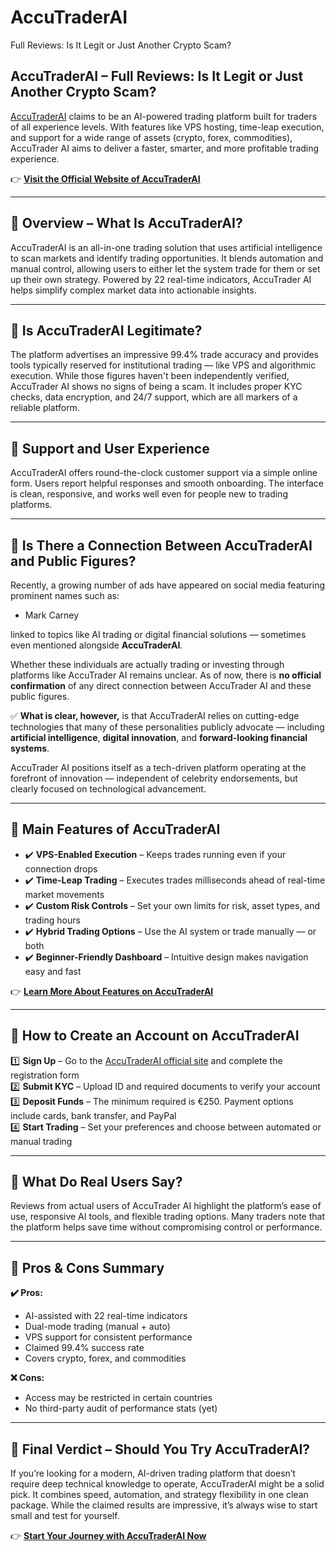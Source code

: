 # AccuTraderAI
Full Reviews: Is It Legit or Just Another Crypto Scam?

## AccuTraderAI – Full Reviews: Is It Legit or Just Another Crypto Scam?

[AccuTraderAI](https://theaccutraderalpha.com) claims to be an AI-powered trading platform built for traders of all experience levels. With features like VPS hosting, time-leap execution, and support for a wide range of assets (crypto, forex, commodities), AccuTrader AI aims to deliver a faster, smarter, and more profitable trading experience.

👉 **[Visit the Official Website of AccuTraderAI](https://theaccutraderalpha.com)**

---

## 📌 Overview – What Is AccuTraderAI?

AccuTraderAI is an all-in-one trading solution that uses artificial intelligence to scan markets and identify trading opportunities. It blends automation and manual control, allowing users to either let the system trade for them or set up their own strategy. Powered by 22 real-time indicators, AccuTrader AI helps simplify complex market data into actionable insights.

---

## 📌 Is AccuTraderAI Legitimate?

The platform advertises an impressive 99.4% trade accuracy and provides tools typically reserved for institutional trading — like VPS and algorithmic execution. While those figures haven't been independently verified, AccuTrader AI shows no signs of being a scam. It includes proper KYC checks, data encryption, and 24/7 support, which are all markers of a reliable platform.

---

## 📌 Support and User Experience

AccuTraderAI offers round-the-clock customer support via a simple online form. Users report helpful responses and smooth onboarding. The interface is clean, responsive, and works well even for people new to trading platforms.

---

## 📌 Is There a Connection Between AccuTraderAI and Public Figures?

Recently, a growing number of ads have appeared on social media featuring prominent names such as:

- Mark Carney

linked to topics like AI trading or digital financial solutions — sometimes even mentioned alongside **AccuTraderAI**.

Whether these individuals are actually trading or investing through platforms like AccuTrader AI remains unclear. As of now, there is **no official confirmation** of any direct connection between AccuTrader AI and these public figures.

✅ **What is clear, however,** is that AccuTraderAI relies on cutting-edge technologies that many of these personalities publicly advocate — including **artificial intelligence**, **digital innovation**, and **forward-looking financial systems**.

AccuTrader AI positions itself as a tech-driven platform operating at the forefront of innovation — independent of celebrity endorsements, but clearly focused on technological advancement.

---

## 📌 Main Features of AccuTraderAI

- ✔️ **VPS-Enabled Execution** – Keeps trades running even if your connection drops  
- ✔️ **Time-Leap Trading** – Executes trades milliseconds ahead of real-time market movements  
- ✔️ **Custom Risk Controls** – Set your own limits for risk, asset types, and trading hours  
- ✔️ **Hybrid Trading Options** – Use the AI system or trade manually — or both  
- ✔️ **Beginner-Friendly Dashboard** – Intuitive design makes navigation easy and fast  

👉 **[Learn More About Features on AccuTraderAI](https://theaccutraderalpha.com)**

---

## 📌 How to Create an Account on AccuTraderAI

1️⃣ **Sign Up** – Go to the [AccuTraderAI official site](https://theaccutraderalpha.com) and complete the registration form  
2️⃣ **Submit KYC** – Upload ID and required documents to verify your account  
3️⃣ **Deposit Funds** – The minimum required is €250. Payment options include cards, bank transfer, and PayPal  
4️⃣ **Start Trading** – Set your preferences and choose between automated or manual trading

---

## 📌 What Do Real Users Say?

Reviews from actual users of AccuTrader AI highlight the platform’s ease of use, responsive AI tools, and flexible trading options. Many traders note that the platform helps save time without compromising control or performance.

---

## 📌 Pros & Cons Summary

**✔️ Pros:**
- AI-assisted with 22 real-time indicators  
- Dual-mode trading (manual + auto)  
- VPS support for consistent performance  
- Claimed 99.4% success rate  
- Covers crypto, forex, and commodities  

**❌ Cons:**
- Access may be restricted in certain countries  
- No third-party audit of performance stats (yet)

---

## 📌 Final Verdict – Should You Try AccuTraderAI?

If you’re looking for a modern, AI-driven trading platform that doesn’t require deep technical knowledge to operate, AccuTraderAI might be a solid pick. It combines speed, automation, and strategy flexibility in one clean package. While the claimed results are impressive, it’s always wise to start small and test for yourself.

👉 **[Start Your Journey with AccuTraderAI Now](https://theaccutraderalpha.com)**
